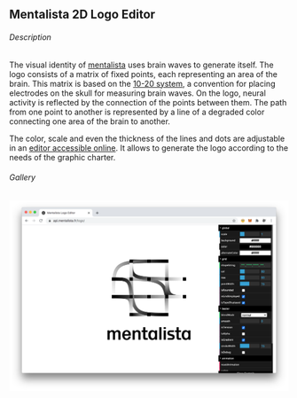 ## Mentalista 2D Logo Editor

###### Description

The visual identity of [mentalista](https://mentalista.fr/en/) uses brain waves to generate itself. The logo consists of a matrix of fixed points, each representing an area of the brain. This matrix is based on the [10-20 system](https://en.wikipedia.org/wiki/10%E2%80%9320_system_(EEG)), a convention for placing electrodes on the skull for measuring brain waves. On the logo, neural activity is reflected by the connection of the points between them. The path from one point to another is represented by a line of a degraded color connecting one area of the brain to another.

The color, scale and even the thickness of the lines and dots are adjustable in an [editor accessible online](https://api.mentalista.fr/logo/). It allows to generate the logo according to the needs of the graphic charter.

###### Gallery
![Interface](readme-assets/interface.png)